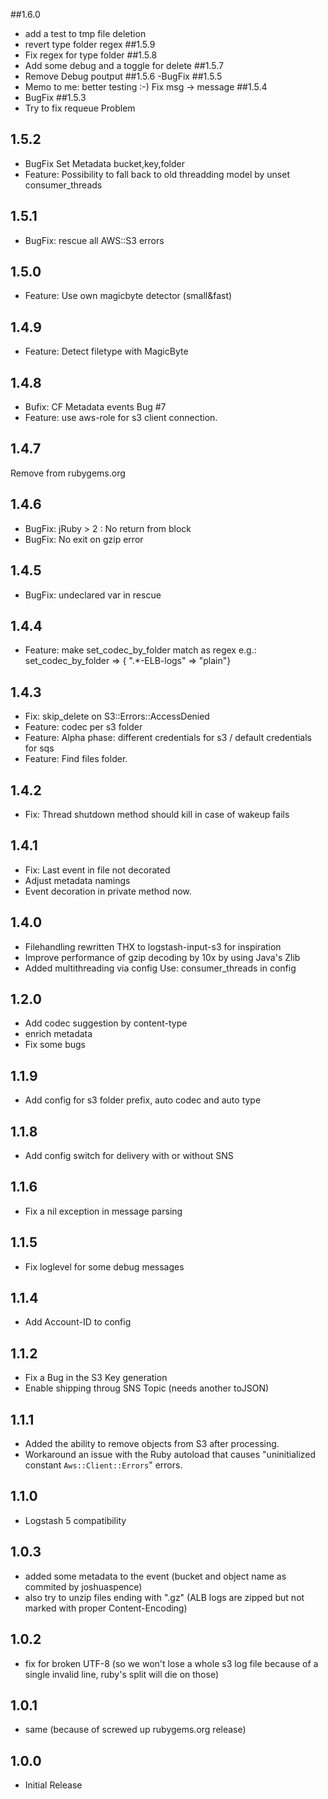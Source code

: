 ##1.6.0
- add a test to tmp file deletion
- revert type folder regex
##1.5.9
- Fix regex for type folder
##1.5.8
- Add some debug and a toggle for delete
##1.5.7
- Remove Debug poutput
##1.5.6
-BugFix
##1.5.5
- Memo to me: better testing :-) Fix msg -> message
##1.5.4
- BugFix
##1.5.3
- Try to fix requeue Problem
## 1.5.2
- BugFix Set Metadata bucket,key,folder
- Feature: Possibility to fall back to old threadding model by unset consumer_threads
## 1.5.1
- BugFix: rescue all AWS::S3 errors
## 1.5.0
- Feature: Use own magicbyte detector (small&fast)
## 1.4.9
- Feature: Detect filetype with MagicByte 
## 1.4.8
- Bufix: CF Metadata events Bug #7
- Feature: use aws-role for s3 client connection.
## 1.4.7
Remove from rubygems.org
## 1.4.6
- BugFix: jRuby > 2 : No return from block
- BugFix: No exit on gzip error
## 1.4.5
- BugFix: undeclared var in rescue 
## 1.4.4
- Feature: make set_codec_by_folder match as regex
  e.g.: set_codec_by_folder => { ".*-ELB-logs" => "plain"} 
## 1.4.3
- Fix: skip_delete on S3::Errors::AccessDenied
- Feature: codec per s3 folder
- Feature: Alpha phase: different credentials for s3 / default credentials for sqs
- Feature: Find files folder. 
## 1.4.2
- Fix: Thread shutdown method should kill in case of wakeup fails
## 1.4.1
- Fix: Last event in file not decorated
- Adjust metadata namings
- Event decoration in private method now.
## 1.4.0
- Filehandling rewritten THX to logstash-input-s3 for inspiration
- Improve performance of gzip decoding by 10x by using Java's Zlib
- Added multithreading via config Use: consumer_threads in config
## 1.2.0
- Add codec suggestion by content-type
- enrich metadata 
- Fix some bugs
## 1.1.9
- Add config for s3 folder prefix, auto codec and auto type
## 1.1.8
- Add config switch for delivery with or without SNS
## 1.1.6
- Fix a nil exception in message parsing
## 1.1.5
- Fix loglevel for some debug messages
## 1.1.4
- Add Account-ID to config
## 1.1.2
- Fix a Bug in the S3 Key generation
- Enable shipping throug SNS Topic (needs another toJSON)
## 1.1.1
- Added the ability to remove objects from S3 after processing.
- Workaround an issue with the Ruby autoload that causes "uninitialized constant `Aws::Client::Errors`" errors.

## 1.1.0
- Logstash 5 compatibility

## 1.0.3
- added some metadata to the event (bucket and object name as commited by joshuaspence)
- also try to unzip files ending with ".gz" (ALB logs are zipped but not marked with proper Content-Encoding)

## 1.0.2
- fix for broken UTF-8 (so we won't lose a whole s3 log file because of a single invalid line, ruby's split will die on those)

## 1.0.1
- same (because of screwed up rubygems.org release)

## 1.0.0
- Initial Release
